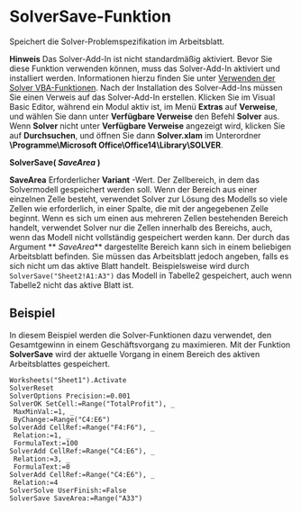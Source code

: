 
# SolverSave-Funktion

Speichert die Solver-Problemspezifikation im Arbeitsblatt.


 **Hinweis**  Das Solver-Add-In ist nicht standardmäßig aktiviert. Bevor Sie diese Funktion verwenden können, muss das Solver-Add-In aktiviert und installiert werden. Informationen hierzu finden Sie unter [Verwenden der Solver VBA-Funktionen](37d0aa49-2e5c-5efe-1c69-b5168af1f231.md). Nach der Installation des Solver-Add-Ins müssen Sie einen Verweis auf das Solver-Add-In erstellen. Klicken Sie im Visual Basic Editor, während ein Modul aktiv ist, im Menü  **Extras** auf **Verweise**, und wählen Sie dann unter  **Verfügbare Verweise** den Befehl **Solver** aus. Wenn **Solver** nicht unter **Verfügbare Verweise** angezeigt wird, klicken Sie auf **Durchsuchen**, und öffnen Sie dann  **Solver.xlam** im Unterordner **\Programme\Microsoft Office\Office14\Library\SOLVER**.


 **SolverSave( _SaveArea_ )**

 **SaveArea** Erforderlicher **Variant** -Wert. Der Zellbereich, in dem das Solvermodell gespeichert werden soll. Wenn der Bereich aus einer einzelnen Zelle besteht, verwendet Solver zur Lösung des Modells so viele Zellen wie erforderlich, in einer Spalte, die mit der angegebenen Zelle beginnt. Wenn es sich um einen aus mehreren Zellen bestehenden Bereich handelt, verwendet Solver nur die Zellen innerhalb des Bereichs, auch, wenn das Modell nicht vollständig gespeichert werden kann. Der durch das Argument ** _SaveArea_** dargestellte Bereich kann sich in einem beliebigen Arbeitsblatt befinden. Sie müssen das Arbeitsblatt jedoch angeben, falls es sich nicht um das aktive Blatt handelt. Beispielsweise wird durch `SolverSave("Sheet2!A1:A3")` das Modell in Tabelle2 gespeichert, auch wenn Tabelle2 nicht das aktive Blatt ist.

## Beispiel

In diesem Beispiel werden die Solver-Funktionen dazu verwendet, den Gesamtgewinn in einem Geschäftsvorgang zu maximieren. Mit der Funktion  **SolverSave** wird der aktuelle Vorgang in einem Bereich des aktiven Arbeitsblattes gespeichert.


```
Worksheets("Sheet1").Activate 
SolverReset 
SolverOptions Precision:=0.001 
SolverOK SetCell:=Range("TotalProfit"), _ 
 MaxMinVal:=1, _ 
 ByChange:=Range("C4:E6") 
SolverAdd CellRef:=Range("F4:F6"), _ 
 Relation:=1, _ 
 FormulaText:=100 
SolverAdd CellRef:=Range("C4:E6"), _ 
 Relation:=3, _ 
 FormulaText:=0 
SolverAdd CellRef:=Range("C4:E6"), _ 
 Relation:=4 
SolverSolve UserFinish:=False 
SolverSave SaveArea:=Range("A33")
```

